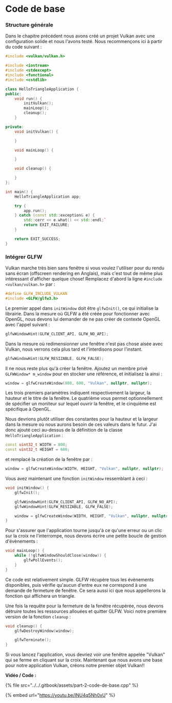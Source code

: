 # Code de base

### Structure générale <a id="page_Structure-gnrale"></a>

Dans le chapitre précédent nous avons créé un projet Vulkan avec une configuration solide et nous l'avons testé. Nous recommençons ici à partir du code suivant :

```cpp
#include <vulkan/vulkan.h>

#include <iostream>
#include <stdexcept>
#include <functional>
#include <cstdlib>

class HelloTriangleApplication {
public:
    void run() {
        initVulkan();
        mainLoop();
        cleanup();
    }

private:
    void initVulkan() {

    }

    void mainLoop() {

    }

    void cleanup() {

    }
};

int main() {
    HelloTriangleApplication app;

    try {
        app.run();
    } catch (const std::exception& e) {
        std::cerr << e.what() << std::endl;`
        return EXIT_FAILURE;
    }

    return EXIT_SUCCESS;
}
```

### Intégrer GLFW <a id="page_Intgrer-GLFW"></a>

Vulkan marche très bien sans fenêtre si vous voulez l'utiliser pour du rendu sans écran \(offscreen rendering en Anglais\), mais c'est tout de même plus intéressant d'afficher quelque chose! Remplacez d'abord la ligne `#include <vulkan/vulkan.h>` par :

```cpp
#define GLFW_INCLUDE_VULKAN
#include <GLFW/glfw3.h>
```

 Le premier appel dans `initWindow` doit être `glfwInit()`, ce qui initialise la librairie. Dans la mesure où GLFW a été créée pour fonctionner avec OpenGL, nous devons lui demander de ne pas créer de contexte OpenGL avec l'appel suivant :

```cpp
glfwWindowHint(GLFW_CLIENT_API, GLFW_NO_API);
```

Dans la mesure où redimensionner une fenêtre n'est pas chose aisée avec Vulkan, nous verrons cela plus tard et l'interdisons pour l'instant.

```cpp
glfwWindowHint(GLFW_RESIZABLE, GLFW_FALSE);
```

 Il ne nous reste plus qu'à créer la fenêtre. Ajoutez un membre privé `GLFWWindow* m_window` pour en stocker une référence, et initialisez la ainsi :

```cpp
window = glfwCreateWindow(800, 600, "Vulkan", nullptr, nullptr);
```

Les trois premiers paramètres indiquent respectivement la largeur, la hauteur et le titre de la fenêtre. Le quatrième vous permet optionnellement de spécifier un moniteur sur lequel ouvrir la fenêtre, et le cinquième est spécifique à OpenGL.

Nous devrions plutôt utiliser des constantes pour la hauteur et la largeur dans la mesure où nous aurons besoin de ces valeurs dans le futur. J'ai donc ajouté ceci au-dessus de la définition de la classe `HelloTriangleApplication` :

```cpp
const uint32_t WIDTH = 800;
const uint32_t HEIGHT = 600;
```

et remplacé la création de la fenêtre par :

```cpp
window = glfwCreateWindow(WIDTH, HEIGHT, "Vulkan", nullptr, nullptr);
```

 Vous avez maintenant une fonction `initWindow` ressemblant à ceci :

```cpp
void initWindow() {
    glfwInit();

    glfwWindowHint(GLFW_CLIENT_API, GLFW_NO_API);
    glfwWindowHint(GLFW_RESIZABLE, GLFW_FALSE);

    window = glfwCreateWindow(WIDTH, HEIGHT, "Vulkan", nullptr, nullptr);
}
```

Pour s'assurer que l'application tourne jusqu'à ce qu'une erreur ou un clic sur la croix ne l'interrompe, nous devons écrire une petite boucle de gestion d'évènements :

```cpp
void mainLoop() {
    while (!glfwWindowShouldClose(window)) {
        glfwPollEvents();
    }
}
```

Ce code est relativement simple. GLFW récupère tous les évènements disponibles, puis vérifie qu'aucun d'entre eux ne correspond à une demande de fermeture de fenêtre. Ce sera aussi ici que nous appellerons la fonction qui affichera un triangle.

Une fois la requête pour la fermeture de la fenêtre récupérée, nous devons détruire toutes les ressources allouées et quitter GLFW. Voici notre première version de la fonction `cleanup` :

```cpp
void cleanup() {
    glfwDestroyWindow(window);

    glfwTerminate();
}
```

Si vous lancez l'application, vous devriez voir une fenêtre appelée "Vulkan" qui se ferme en cliquant sur la croix. Maintenant que nous avons une base pour notre application Vulkan, créons notre premier objet Vulkan!!

**Vidéo / Code :**

{% file src="../../.gitbook/assets/part-2-code-de-base.cpp" %}

{% embed url="https://youtu.be/INU4q5Nh0xU" %}

